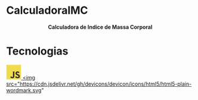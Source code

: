# CalculadoraIMC
<p align="center"><strong>Calculadora de Indice de Massa Corporal</strong></p>

# Tecnologias 
<a href="https://developer.mozilla.org/en-US/docs/Web/JavaScript" target="_blank" rel="noreferrer"> <img src="https://raw.githubusercontent.com/devicons/devicon/master/icons/javascript/javascript-original.svg" alt="javascript" width="40" height="40"/> 
<img src="https://cdn.jsdelivr.net/gh/devicons/devicon/icons/html5/html5-plain-wordmark.svg"
